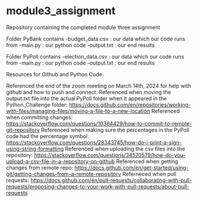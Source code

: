 # module3_assignment
Repository containing the completed module three assignment

Folder PyBank contains 
-budget_data.csv : our data which our code runs from
-main.py : our python code
-output.txt : our end results

Folder PyPoll contains 
-election_data.csv : our data which our code runs from
-main.py : our python code
-output.txt : our end results

Resources for Github and Python Code:

Referenced the end of the zoom meeting on March 14th, 2024 for help with github and how to push and connect.
Referenced when moving the output.txt file into the actual PyPoll folder when it appeared in the Python_Challenge folder: https://docs.github.com/en/repositories/working-with-files/managing-files/moving-a-file-to-a-new-location
Referenced when committing changes: https://stackoverflow.com/questions/10364429/how-to-commit-to-remote-git-repository
Referenced when making sure the percentages in the PyPoll code had the percentage symbol: https://stackoverflow.com/questions/28343745/how-do-i-print-a-sign-using-string-formatting
Referenced when uploading the csv files into the repository: https://stackoverflow.com/questions/34570579/how-do-you-upload-a-csv-file-in-a-repository-on-github
Referenced when getting changes from remote repo: https://docs.github.com/en/get-started/using-git/getting-changes-from-a-remote-repository
Referneced when pull requests: https://docs.github.com/en/pull-requests/collaborating-with-pull-requests/proposing-changes-to-your-work-with-pull-requests/about-pull-requests